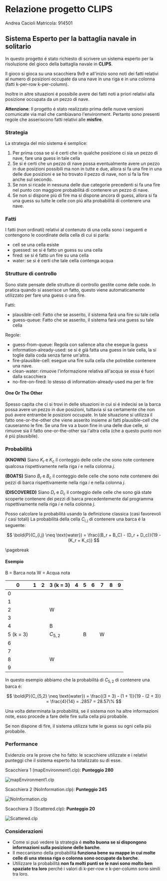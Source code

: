# Relazione progetto CLIPS

Andrea Cacioli
Matricola: 914501

## Sistema Esperto per la battaglia navale in solitario

In questo progetto é stato richiesto di scrivere un sistema esperto per la risoluzione del gioco della battaglia navale in **CLIPS**.

Il gioco si gioca su una scacchiera 9x9 e all'inizio sono noti dei fatti relativi al numero di posizioni occupate da una nave in una riga e in una colonna (fatti k-per-row k-per-column).

Inoltre in altre situazioni é possibile avere dei fatti noti a priori relativi alla posizione occupata da un pezzo di nave.

**Attenzione**: Il progetto é stato realizzato prima delle nuove versioni comunicate via mail che cambiavano l'environment. Pertanto sono presenti regole che asseriscono fatti relativi alle **misfire**.

### Strategia

La strategia del mio sistema é semplice:

1. Per prima cosa se si é certi che in qualche posizione ci sia un pezzo di nave, fare una guess in tale cella
2. Se si é certi che un pezzo di nave possa eventualmente avere un pezzo in due posizioni possibili ma non in tutte e due, allora si fa una fire in una delle due posizioni e se ho trovato il pezzo di nave, non si fa la fire anche sul secondo.
3. Se non si ricade in nessuna delle due categorie precedenti si fa una fire nel punto con maggiore probabilitá di contenere un pezzo di nave.
4. Se non si dispone piú di fire ma si dispone ancora di guess, allora si fa una guess su tutte le celle con piú alta probabilitá di contenere una nave.

### Fatti

I fatti (non ordinati) relativi al contenuto di una cella sono i seguenti e contengono le coordinate della cella di cui si parla:

- cell se una cella esiste
- guessed: se si é fatto un guess su una cella
- fired: se si é fatto un fire su una cella
- water: se si é certi che tale cella contenga acqua

### Strutture di controllo

Sono state pensate delle strutture di controllo gestite come delle code. In pratica quando si asserisce un fatto, questo viene automaticamente utilizzato per fare una guess o una fire.

Fatti:

- plausible-cell: Fatto che se asserito, il sistema fará una fire su tale cella
- guess-queue: Fatto che se asserito, il sistema fará una guess su tale cella
  
Regole:

- guess-from-queue: Regola con salience alta che esegue la guess
- information-already-used: se si é giá fatta una guess in tale cella, la si toglie dalla coda senza farne un'altra.
- fire-plausible-cell: esegue una fire sulla cella che potrebbe contenere una nave.
- clean-water: rimuove l'informazione relativa all'acqua se essa é fuori dalla scacchiera
- no-fire-on-fired: lo stesso di information-already-used ma per le fire

#### One Or The Other

Spesso capita che ci si trovi in delle situazioni in cui si é indecisi se la barca possa avere un pezzo in due posizioni, tuttavia si sa certamente che non puó avere entrambe le posizioni occupate.
In tale situazione si utilizza il fatto one-or-the-other che viene asserito insieme ai fatti plausible-cell che causeranno le fire.
Se una fire va a buon fine in una delle due celle, si rimuove sia il fatto one-or-the-other sia l'altra cella (che a questo punto non é piú plausibile).

### Probabilitá

**(KNOWN)** Siano $K_r$ e $K_c$ il conteggio delle celle che sono note contenere qualcosa rispettivamente nella riga $i$ e nella colonna $j$.

**(BOATS)** Siano $B_r$ e $B_c$ il conteggio delle celle che sono note contenere dei pezzi di barca rispettivamente nella riga $i$ e nella colonna $j$.

**(DISCOVERED)** Siano $D_r$ e $D_c$ il conteggio delle celle che sono giá state scoperte contenere dei pezzi di barca precedentemente dal programma rispettivamente nella riga $i$ e nella colonna $j$.

Posso calcolare la probabilitá usando la definizione classica (casi favorevoli / casi totali)
La probabilitá della cella $C_{i,j}$ di contenere una barca é la seguente:

$$
\bold{P}(C_{i,j} \neq \text{water}) = \frac{(B_r + B_C) - (D_r + D_c)}{19 - (K_r + K_c)}
$$

\pagebreak

#### Esempio

B = Barca nota
W = Acqua nota

| 0         | 1   | 2   | 3 (k = 3) | 4   | 5   | 6   | 7   | 8   | 9   |
| --------- | --- | --- | --------- | --- | --- | --- | --- | --- | --- |
| 0         |     |     |           |     |     |     |     |     |     |
| 1         |     |     |           |     |     |     |     |     |     |
| 2         |     |     | W         |     |     |     |     |     |     |
| 3         |     |     |           |     |     |     |     |     |     |
| 4         |     |     | B         |     |     |     |     |     |     |
| 5 (k = 3) |     |     | $C_{5,2}$ |     | B   |     | W   |     |     |
| 6         |     |     |           |     |     |     |     |     |     |
| 7         |     |     |           |     |     |     |     |     |     |
| 8         |     |     | W         |     |     |     |     |     |     |
| 9         |     |     |           |     |     |     |     |     |     |

In questo esempio abbiamo che la probabilitá di $C_{5,2}$ di contenere una barca é:

$$
\bold{P}(C_{5,2} \neq \text{water}) = \frac{(3 + 3) - (1 + 1)}{19 - (2 + 3)} = \frac{4}{14} = .2857 = 28.57\%
$$

Una volta determinata la probabilitá, se il sistema non ha altre informazioni note, esso procede a fare delle fire sulla cella piú probabile.

Se non dispone di fire, il sistema utilizza tutte le guess su ogni cella piú probabile.

### Performance

Evidenzio ora le prove che ho fatto: le scacchiere utilizzate e i relativi punteggi che il sistema esperto ha totalizzato su di esse.

Scacchiera 1 (mapEnvironment1.clp): **Punteggio 280**

![mapEnvironment1.clp](clips/battle-2023-2/mapEnvironment1.png)

Scacchiera 2 (NoInformation.clp): **Punteggio 245**

![NoInformation.clp](clips/battle-2023-2/NoInformation.png)

Scacchiera 3 (Scattered.clp): **Punteggio 20**

![Scattered.clp](clips/battle-2023-2/Scattered.png)

### Considerazioni

- Come si puó vedere la strategia é **molto buona se si dispongono informazioni sulla posizione delle barche**.
- Il meccanismo della probabilitá **funziona bene su mappe in cui molte celle di una stessa riga o colonna sono occupate da barche**.
- Utilizzare la probabilitá **non fa molti punti se le navi sono molto ben spaziate tra loro** perché i valori di k-per-row e k-per-column sono simili tra loro.
